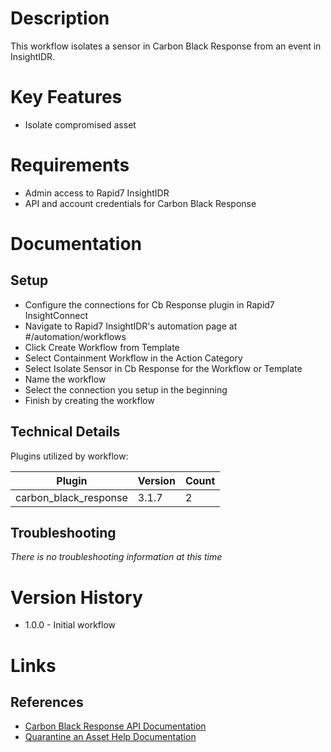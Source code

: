 # Description

This workflow isolates a sensor in Carbon Black Response from an event in InsightIDR.

# Key Features

* Isolate compromised asset

# Requirements

* Admin access to Rapid7 InsightIDR
* API and account credentials for Carbon Black Response

# Documentation

## Setup

* Configure the connections for Cb Response plugin in Rapid7 InsightConnect
* Navigate to Rapid7 InsightIDR's automation page at #/automation/workflows
* Click Create Workflow from Template
* Select Containment Workflow in the Action Category
* Select Isolate Sensor in Cb Response for the Workflow or Template
* Name the workflow
* Select the connection you setup in the beginning
* Finish by creating the workflow

## Technical Details

Plugins utilized by workflow:

|Plugin|Version|Count|
|----|----|--------|
|carbon_black_response|3.1.7|2|

## Troubleshooting

_There is no troubleshooting information at this time_

# Version History

* 1.0.0 - Initial workflow

# Links

## References

* [Carbon Black Response API Documentation](https://developer.carbonblack.com/reference/enterprise-response/6.1/rest-api/)
* [Quarantine an Asset Help Documentation](https://insightidr.help.rapid7.com/docs/quarantine-an-asset)